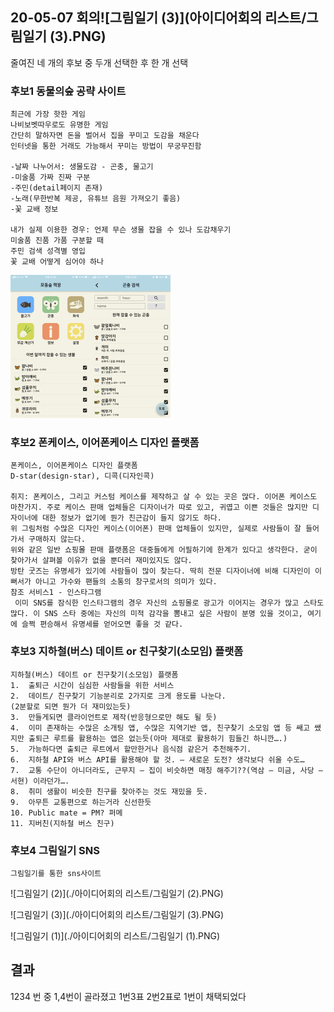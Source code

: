 

##  20-05-07 회의![그림일기 (3)](아이디어회의 리스트/그림일기 (3).PNG)

줄여진 네 개의 후보 중 두개 선택한 후 한 개 선택



### 후보1 동물의숲 공략 사이트

```
최근에 가장 핫한 게임
나비보벳따우로도 유명한 게임
간단히 말하자면 돈을 벌어서 집을 꾸미고 도감을 채운다
인터넷을 통한 거래도 가능해서 꾸미는 방법이 무궁무진함

-날짜 나누어서: 생물도감 - 곤충, 물고기
-미술품 가짜 진짜 구분
-주민(detail페이지 존재)
-노래(무한반복 제공, 유튜브 음원 가져오기 좋음)
-꽃 교배 정보

내가 실제 이용한 경우: 언제 무슨 생물 잡을 수 있나 도감채우기
미술품 진품 가품 구분할 때
주민 검색 성격별 영입
꽃 교배 어떻게 심어야 하나
```

<img src="./아이디어회의 리스트/동숲.png" alt="동숲" style="zoom: 25%;" />

### 후보2  폰케이스, 이어폰케이스 디자인 플랫폼

```
폰케이스, 이어폰케이스 디자인 플랫폼
D-star(design-star), 디콕(디자인콕)

취지: 폰케이스, 그리고 커스텀 케이스를 제작하고 살 수 있는 곳은 많다. 이어폰 케이스도 마찬가지. 주로 케이스 판매 업체들은 디자이너가 따로 있고, 귀엽고 이쁜 것들은 많지만 디자이너에 대한 정보가 없기에 뭔가 친근감이 들지 않기도 하다.
위 그림처럼 수많은 디자인 케이스(이어폰) 판매 업체들이 있지만, 실제로 사람들이 잘 들어가서 구매하지 않는다. 
위와 같은 일반 쇼핑몰 판매 플랫폼은 대중들에게 어필하기에 한계가 있다고 생각한다. 굳이 찾아가서 살펴볼 이유가 없을 뿐더러 재미있지도 않다.
방탄 굿즈는 유명세가 있기에 사람들이 많이 찾는다. 딱히 전문 디자이너에 비해 디자인이 이뻐서가 아니고 가수와 팬들의 소통의 창구로서의 의미가 있다.
참조 서비스1 - 인스타그램
 이미 SNS를 잠식한 인스타그램의 경우 자신의 쇼핑몰로 광고가 이어지는 경우가 많고 스타도 많다. 이 SNS 스타 중에는 자신의 미적 감각을 뽐내고 싶은 사람이 분명 있을 것이고, 여기에 슬쩍 편승해서 유명세를 얻어오면 좋을 것 같다.
```



### 후보3 지하철(버스) 데이트 or 친구찾기(소모임) 플랫폼

```
지하철(버스) 데이트 or 친구찾기(소모임) 플랫폼
1.	출퇴근 시간이 심심한 사람들을 위한 서비스
2.	데이트/ 친구찾기 기능분리로 2가지로 크게 용도를 나눈다.
(2분할로 되면 뭔가 더 재미있는듯)
3.	만들게되면 클라이언트로 제작(반응형으로만 해도 될 듯)
4.	이미 존재하는 수많은 소개팅 앱, 수많은 지역기반 앱, 친구찾기 소모임 앱 등 쌔고 쌨지만 출퇴근 루트를 활용하는 앱은 없는듯(아마 제대로 활용하기 힘들긴 하니깐….)
5.	가능하다면 출퇴근 루트에서 할만한거나 음식점 같은거 추천해주기.
6.	지하철 API와 버스 API를 활용해야 할 것. – 새로운 도전? 생각보다 쉬울 수도…
7.	교통 수단이 아니더라도, 근무지 – 집이 비슷하면 매칭 해주기??(역삼 – 미금, 사당 – 서현) 이라던가….
8.	취미 생활이 비슷한 친구를 찾아주는 것도 재밌을 듯.
9.	아무튼 교통편으로 하는거라 신선한듯
10.	Public mate = PM? 퍼메
11.	지버친(지하철 버스 친구)
```



### 후보4 그림일기 SNS

```
그림일기를 통한 sns사이트
```

![그림일기 (2)](./아이디어회의 리스트/그림일기 (2).PNG)

![그림일기 (3)](./아이디어회의 리스트/그림일기 (3).PNG)

![그림일기 (1)](./아이디어회의 리스트/그림일기 (1).PNG)

## 결과

1234 번 중 1,4번이 골라졌고 1번3표 2번2표로 1번이 채택되었다